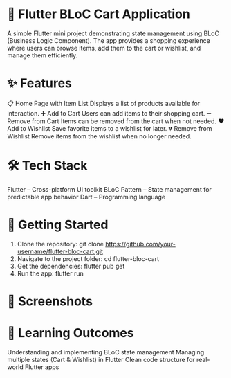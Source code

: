 # 🛒 Flutter BLoC Cart Application

A simple Flutter mini project demonstrating state management using BLoC (Business Logic Component).
The app provides a shopping experience where users can browse items, add them to the cart or wishlist, and manage them efficiently.

# ✨ Features

📋 Home Page with Item List
Displays a list of products available for interaction.
➕ Add to Cart
Users can add items to their shopping cart.
➖ Remove from Cart
Items can be removed from the cart when not needed.
❤️ Add to Wishlist
Save favorite items to a wishlist for later.
💔 Remove from Wishlist
Remove items from the wishlist when no longer needed.

# 🛠️ Tech Stack

Flutter – Cross-platform UI toolkit
BLoC Pattern – State management for predictable app behavior
Dart – Programming language

# 🚀 Getting Started

1. Clone the repository:
git clone https://github.com/your-username/flutter-bloc-cart.git
2. Navigate to the project folder:
cd flutter-bloc-cart
3. Get the dependencies:
flutter pub get
4. Run the app:
flutter run

# 📸 Screenshots

# 🎯 Learning Outcomes

Understanding and implementing BLoC state management
Managing multiple states (Cart & Wishlist) in Flutter
Clean code structure for real-world Flutter apps
